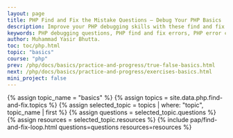 ```yaml
---
layout: page
title: PHP Find and Fix the Mistake Questions – Debug Your PHP Basics
description: Improve your PHP debugging skills with these find and fix the mistake questions. Ideal for beginners and interview prep. Spot common PHP errors and correct them!.
keywords: PHP debugging questions, PHP find and fix errors, PHP error correction, PHP basics mistakes, learn PHP, PHP practice questions, PHP troubleshooting, PHP beginner quiz, PHP debug quiz, PHP error spotting, PHP common mistakes, PHP quiz for learners, PHP fix code
author: Muhammad Yasir Bhutta.
toc: toc/php.html
topic: "basics"
course: "php"
prev: /php/docs/basics/practice-and-progress/true-false-basics.html
next: /php/docs/basics/practice-and-progress/exercises-basics.html
mini_project: false
---
```


{% assign topic_name = "basics" %}
{% assign topics = site.data.php.find-and-fix.topics %}
{% assign selected_topic = topics | where: "topic", topic_name | first %}
{% assign questions = selected_topic.questions %}
{% assign resources = selected_topic.resources %}
{% include pap/find-and-fix-loop.html questions=questions resources=resources %}